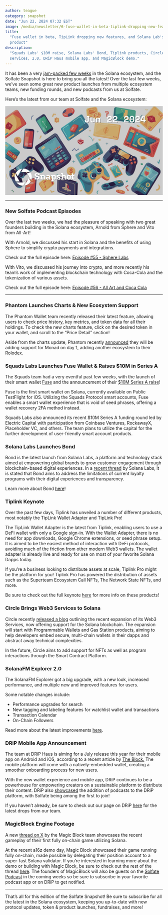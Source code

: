 ```yaml
---
author: teague
category: snapshot
date: "Jun 22, 2024 07:32 EST"
image: /media/newsletter/6-fuse-wallet-in-beta-tiplink-dropping-new-features-and-solana-labs-latest-product.jpg
title:
  "Fuse wallet in beta, TipLink dropping new features, and Solana Lab's latest
  product"
description:
  "Squads Labs' $10M raise, Solana Labs' Bond, Tiplink products, Circle's Web3
  services, 2.0, DRiP Haus mobile app, and MagicBlock demo."
---
```


It has been a very [jam-packed few weeks](https://solfate.com/snapshot) in the
Solana ecosystem, and the Solfate Snapshot is here to bring you all the latest!
Over the last few weeks, we’ve seen some great new product launches from
multiple ecosystem teams, new funding rounds, and new podcasts from us at
Solfate.

Here’s the latest from our team at Solfate and the Solana ecosystem:

![Fuse wallet in beta, TipLink dropping new features, and Solana Lab's latest product](/public/media/newsletter/6-fuse-wallet-in-beta-tiplink-dropping-new-features-and-solana-labs-latest-product.jpg)

---

### New Solfate Podcast Episodes

Over the last two weeks, we had the pleasure of speaking with two great founders
building in the Solana ecosystem, Arnold from Sphere and Vito from All-Art!

With Arnold, we discussed his start in Solana and the benefits of using Sphere
to simplify crypto payments and integrations.

Check out the full episode here:
[Episode #55 - Sphere Labs](https://solfate.com/podcast/55)

With Vito, we discussed his journey into crypto, and more recently his team’s
work of implementing blockchain technology with Coca-Cola and the tokenization
of various assets.

Check out the full episode here:
[Episode #56 - All Art and Coca Cola](https://solfate.com/podcast/56)

---

### Phantom Launches Charts & New Ecosystem Support

The Phantom Wallet team recently released their latest feature, allowing users
to check price history, key metrics, and token data for all their holdings. To
check the new charts feature, click on the desired token in your wallet, and
scroll to the “Price Detail” section!

Aside from the charts update, Phantom recently
[announced](https://x.com/phantom/status/1800558711536304355) they will be
adding support for Monad on day 1, adding another ecosystem to their Rolodex.

### Squads Labs Launches Fuse Wallet & Raises $10M in Series A

The Squads team had a very eventful past few weeks, with the launch of their
smart wallet [Fuse](https://x.com/fusewallet/status/1800168186337497453) and the
announcement of their
[$10M Series A raise](https://solanafloor.com/news/squads-labs-raises-10-million-in-series-a-launches-solanas-first-smart-wallet)!

Fuse is the first smart wallet on Solana, currently available on Public
TestFlight for iOS. Utilizing the Squads Protocol smart accounts, Fuse enables a
smart wallet experience that is void of seed phrases, offering a wallet recovery
2FA method instead.

Squads Labs also announced its recent $10M Series A funding round led by
Electric Capital with participation from Coinbase Ventures, RockawayX,
Placeholder VC, and others. The team plans to utilize the capital for the
further development of user-friendly smart account products.

### Solana Labs Launches Bond

Bond is the latest launch from Solana Labs, a platform and technology stack
aimed at empowering global brands to grow customer engagement through
blockchain-based digital experiences. In a
[recent thread](https://x.com/solanalabs/status/1800875778848202975) by Solana
Labs, it is stated that Bond aims to address the limitations of current loyalty
programs with their digital experiences and transparency.

Learn more about Bond [here](https://bond.solanalabs.com/)!

### Tiplink Keynote

Over the past few days, Tiplink has unveiled a number of different products,
most notably the TipLink Wallet Adapter and TipLink Pro!

The TipLink Wallet Adapter is the latest from Tiplink, enabling users to use a
DeFi wallet with only a Google sign-in. With the Wallet Adapter, there is no
need for app downloads, Google Chrome extensions, or seed phrase setup. It is
aimed to be the easiest method of interaction with DeFi protocols, avoiding much
of the friction from other modern Web3 wallets. The wallet adapter is already
live and ready for use on most of your favorite Solana Dapps today.

If you’re a business looking to distribute assets at scale, Tiplink Pro might be
the platform for you! Tiplink Pro has powered the distribution of assets such as
the Superteam Ecosystem Call NFTs, The Network State NFTs, and more.

Be sure to check out the full keynote
[here](https://x.com/TipLinkOfficial/status/1800552077673807946) for more info
on these products!

### Circle Brings Web3 Services to Solana

Circle recently
[released a blog](https://www.circle.com/blog/empowering-the-solana-ecosystem-circles-web3-services-is-now-available-on-solana)
outlining the recent expansion of its Web3 Services, now offering support for
the Solana blockchain. The expansion will start with Programmable Wallets and
Gas Station products, aiming to help developers embed secure, multi-chain
wallets in their dapps and abstract away technical complexities.

In the future, Circle aims to add support for NFTs as well as program
interactions through the Smart Contract Platform.

### SolanaFM Explorer 2.0

The SolanaFM Explorer got a big upgrade, with a new look, increased performance,
and multiple new and improved features for users.

Some notable changes include:

- Performance upgrades for search
- New tagging and labeling features for watchlist wallet and transactions
- Transaction Calendar
- On-Chain Followers

Read more about the latest improvements
[here](https://x.com/solanafm/status/1799462234726502530).

### DRiP Mobile App Announcement

The team at DRiP Haus is aiming for a July release this year for their mobile
app on Android and iOS, according to a recent article by
[The Block.](https://www.theblock.co/post/300578/solana-creator-platform-drip-haus-targets-july-for-mobile-app-release-says-founder)
The mobile platform will come with a natively-embedded wallet, creating a
smoother onboarding process for new users.

With the new wallet experience and mobile app, DRiP continues to be a powerhouse
for empowering creators on a sustainable platform to distribute their content.
DRiP also [showcased](https://x.com/vibhu/status/1801382177902583834) the
addition of podcasts to the DRiP platform, with Solfate being among the first to
join!

If you haven’t already, be sure to check out our page on DRiP
[here](https://drip.haus/solfate) for the latest drops from our team.

### MagicBlock Engine Footage

A new [thread on X](https://x.com/magicblock/status/1802717656102978040) by the
Magic Block team showcases the recent gameplay of their first fully on-chain
game utilizing Solana.

At the recent a16z demo day, Magic Block showcased their game running fully
on-chain, made possible by delegating their position account to a super-fast
Solana validator. If you’re interested in learning more about the demo or
building with Magic Block, be sure to check out the rest of the thread
[here](https://x.com/magicblock/status/1802717661417152775). The founders of
MagicBlock will also be guests on the
[Solfate Podcast](https://solfate.com/podcast) in the coming weeks so be sure to
subscribe in your favorite podcast app or on DRiP to get notified.

---

That’s all for this edition of the Solfate Snapshot! Be sure to subscribe for
all the latest in the Solana ecosystem, keeping you up-to-date with new protocol
updates, token & product launches, fundraises, and more!

